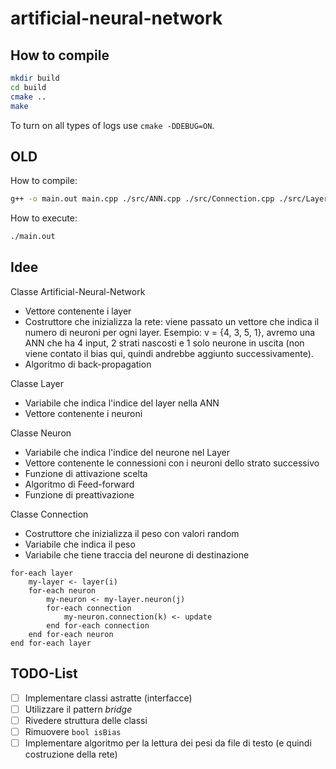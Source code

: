 # artificial-neural-network

## How to compile

```bash
mkdir build
cd build
cmake ..
make
```

To turn on all types of logs use `cmake -DDEBUG=ON`.

## OLD
How to compile:
```bash
g++ -o main.out main.cpp ./src/ANN.cpp ./src/Connection.cpp ./src/Layer.cpp ./src/Neuron.cpp -I./include -O1
```
How to execute:
```bash
./main.out
```

## Idee
Classe Artificial-Neural-Network
- Vettore contenente i layer
- Costruttore che inizializza la rete: viene passato un vettore che indica il numero di neuroni per ogni layer. Esempio: v = {4, 3, 5, 1}, avremo una ANN che ha 4 input, 2 strati nascosti e 1 solo neurone in uscita (non viene contato il bias qui, quindi andrebbe aggiunto successivamente).
- Algoritmo di back-propagation

Classe Layer
- Variabile che indica l'indice del layer nella ANN
- Vettore contenente i neuroni

Classe Neuron
- Variabile che indica l'indice del neurone nel Layer
- Vettore contenente le connessioni con i neuroni dello strato successivo
- Funzione di attivazione scelta
- Algoritmo di Feed-forward
- Funzione di preattivazione

Classe Connection
- Costruttore che inizializza il peso con valori random
- Variabile che indica il peso
- Variabile che tiene traccia del neurone di destinazione

```
for-each layer
	my-layer <- layer(i)
	for-each neuron
		my-neuron <- my-layer.neuron(j)
		for-each connection
			my-neuron.connection(k) <- update
		end for-each connection
	end for-each neuron
end for-each layer
```

## TODO-List

- [ ] Implementare classi astratte (interfacce)
- [ ] Utilizzare il pattern _bridge_
- [ ] Rivedere struttura delle classi
- [ ] Rimuovere `bool isBias`
- [ ] Implementare algoritmo per la lettura dei pesi da file di testo (e quindi costruzione della rete)
